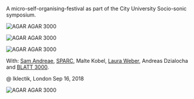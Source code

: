 A micro-self-organising-festival as part of the City University Socio-sonic symposium.

![AGAR AGAR 3000](/agar-agar-3000/agar-agar-3000-1.jpg)

![AGAR AGAR 3000](/agar-agar-3000/agar-agar-3000-2.jpg)

![AGAR AGAR 3000](/agar-agar-3000/agar-agar-3000-3.jpg)

With: [Sam Andreae](http://samandreae.com/), [SPARC](https://sparc.london/), Malte Kobel, [Laura Weber](http://lauraweber.net/), Andreas Dzialocha and [BLATT 3000](https://blatt3000.de).

@ Iklectik, London
Sep 16, 2018

![AGAR AGAR 3000](/agar-agar-3000/agar-agar-3000-4.jpg)
